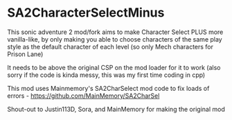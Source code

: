# SA2CharacterSelectMinus
This sonic adventure 2 mod/fork aims to make Character Select PLUS more vanilla-like, by only making you able to choose characters of the same play style as the default character of each level (so only Mech characters for Prison Lane)

It needs to be above the original CSP on the mod loader for it to work
(also sorry if the code is kinda messy, this was my first time coding in cpp) 

This mod uses Mainmemory's SA2CharSelect mod code to fix loads of errors - https://github.com/MainMemory/SA2CharSel


Shout-out to Justin113D, Sora, and MainMemory for making the original mod
